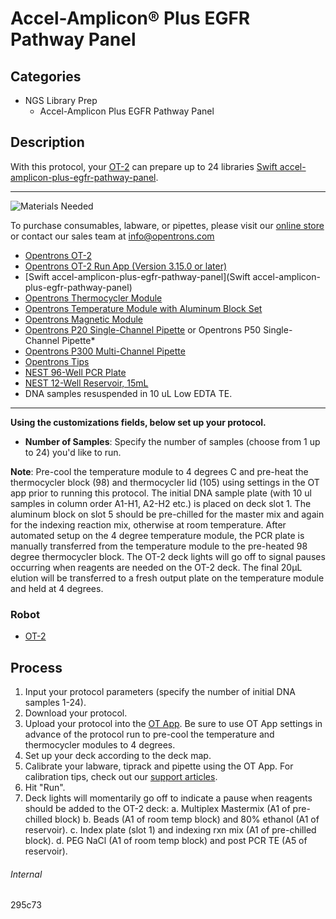 # Accel-Amplicon® Plus EGFR Pathway Panel

## Categories
* NGS Library Prep
	* Accel-Amplicon Plus EGFR Pathway Panel


## Description

With this protocol, your [OT-2](https://shop.opentrons.com/collections/ot-2-robot/products/ot-2) can prepare up to 24 libraries [Swift accel-amplicon-plus-egfr-pathway-panel](https://swiftbiosci.com/accel-amplicon-plus-egfr-pathway-panel/).



---
![Materials Needed](https://s3.amazonaws.com/opentrons-protocol-library-website/custom-README-images/001-General+Headings/materials.png)

To purchase consumables, labware, or pipettes, please visit our [online store](https://shop.opentrons.com/) or contact our sales team at [info@opentrons.com](mailto:info@opentrons.com)


* [Opentrons OT-2](https://shop.opentrons.com/collections/ot-2-robot/products/ot-2)
* [Opentrons OT-2 Run App (Version 3.15.0 or later)](https://opentrons.com/ot-app/)
* [Swift accel-amplicon-plus-egfr-pathway-panel](Swift accel-amplicon-plus-egfr-pathway-panel)
* [Opentrons Thermocycler Module](https://shop.opentrons.com/collections/hardware-modules/products/thermocycler-module)
* [Opentrons Temperature Module with Aluminum Block Set](https://shop.opentrons.com/collections/hardware-modules/products/tempdeck)
* [Opentrons Magnetic Module](https://shop.opentrons.com/collections/hardware-modules/products/magdeck)
* [Opentrons P20 Single-Channel Pipette](https://shop.opentrons.com/collections/ot-2-pipettes/products/single-channel-electronic-pipette) or Opentrons P50 Single-Channel Pipette*
* [Opentrons P300 Multi-Channel Pipette](https://shop.opentrons.com/products/single-channel-electronic-pipette)
* [Opentrons Tips](https://shop.opentrons.com/collections/opentrons-tips)
* [NEST 96-Well PCR Plate](https://shop.opentrons.com/collections/lab-plates/products/nest-0-1-ml-96-well-pcr-plate-full-skirt)
* [NEST 12-Well Reservoir, 15mL](https://shop.opentrons.com/collections/reservoirs/products/nest-12-well-reservoir-15-ml)
* DNA samples resuspended in 10 uL Low EDTA TE.

---




__Using the customizations fields, below set up your protocol.__
* **Number of Samples**: Specify the number of samples (choose from 1 up to 24) you'd like to run.



**Note**: Pre-cool the temperature module to 4 degrees C and pre-heat the thermocycler block (98) and thermocycler lid (105) using settings in the OT app prior to running this protocol. The initial DNA sample plate (with 10 ul samples in column order A1-H1, A2-H2 etc.) is placed on deck slot 1. The aluminum block on slot 5 should be pre-chilled for the master mix and again for the indexing reaction mix, otherwise at room temperature. After automated setup on the 4 degree temperature module, the PCR plate is manually transferred from the temperature module to the pre-heated 98 degree thermocycler block. The OT-2 deck lights will go off to signal pauses occurring when reagents are needed on the OT-2 deck. The final 20µL elution will be transferred to a fresh output plate on the temperature module and held at 4 degrees.

### Robot
* [OT-2](https://opentrons.com/ot-2)

## Process

1. Input your protocol parameters (specify the number of initial DNA samples 1-24).
2. Download your protocol.
3. Upload your protocol into the [OT App](https://opentrons.com/ot-app). Be sure to use OT App settings in advance of the protocol run to pre-cool the temperature and thermocycler modules to 4 degrees.
4. Set up your deck according to the deck map.
5. Calibrate your labware, tiprack and pipette using the OT App. For calibration tips, check out our [support articles](https://support.opentrons.com/en/collections/1559720-guide-for-getting-started-with-the-ot-2).
6. Hit "Run".
7. Deck lights will momentarily go off to indicate a pause when reagents should be added to the OT-2 deck:
   a.  Multiplex Mastermix (A1 of pre-chilled block)
   b.  Beads (A1 of room temp block) and 80% ethanol (A1 of reservoir).
   c.  Index plate (slot 1) and indexing rxn mix (A1 of pre-chilled block).
   d.  PEG NaCl (A1 of room temp block) and post PCR TE (A5 of reservoir).

###### Internal
295c73

